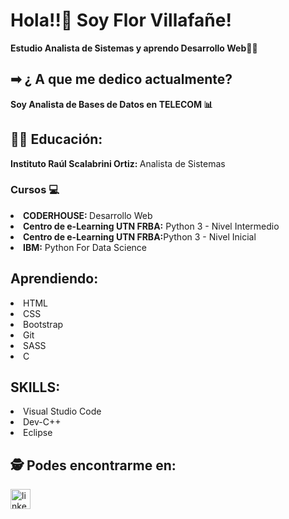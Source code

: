 <!DOCTYPE html>
<html lang="en">
<head>
    <meta charset="UTF-8">
    <meta http-equiv="X-UA-Compatible" content="IE=edge">
    <meta name="viewport" content="width=device-width, initial-scale=1.0">
</head>
<body>
   <h1>Hola!!👋 Soy Flor Villafañe! </h1>
   <strong><p>Estudio Analista de Sistemas y aprendo Desarrollo Web👩‍💻</p></strong>
   
   <h2> ➡ ¿ A que me dedico actualmente?</h2>
   <strong><p>Soy Analista de Bases de Datos en <strong>TELECOM</strong> 📊</p></strong>
   
   <h2>👩‍🎓 Educación:</h2>

   <div>
     <p><strong>Instituto Raúl Scalabrini Ortiz: </strong> Analista de Sistemas</p>
   </div>

   <h3>Cursos 💻</h3>
   <div>
       <li><strong>CODERHOUSE: </strong> Desarrollo Web</li>
       <li><strong>Centro de e-Learning UTN FRBA:</strong> Python 3 - Nivel Intermedio</li>
       <li><strong>Centro de e-Learning UTN FRBA:</strong>Python 3 - Nivel Inicial</li>
       <li><strong>IBM:</strong> Python For Data Science</li>      
   </div>

  <h2>Aprendiendo:</h2>
  <div>
      <li>HTML</li>
      <li>CSS</li>
      <li>Bootstrap</li>
      <li>Git</li>
      <li>SASS</li>
      <li>C</li>
  </div>
  <h2>SKILLS:</h2>
  <div>
     <li>Visual Studio Code</li>
     <li>Dev-C++</li>
     <li>Eclipse</li>
  </div>  
    <h2>🕵 Podes encontrarme en: </h2>
    <div>
    <a href="www.linkedin.com/in/florvillafañe
/" target="blank" rel="noopener">
        <img src='https://cdn.jsdelivr.net/npm/simple-icons@3.0.1/icons/linkedin.svg' alt='linkedin' height='32'> 
        </a>
      </div>
  
</body>
</html>
